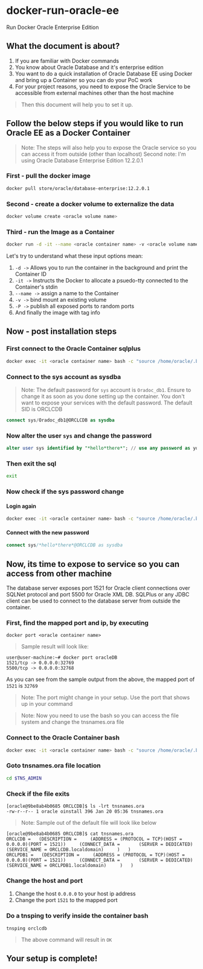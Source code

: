 # docker-run-oracle-ee
Run Docker Oracle Enterprise Edition

## What the document is about?
1. If you are familiar with Docker commands
2. You know about Oracle Database and it's enterprise edition
3. You want to do a quick installation of Oracle Database EE using Docker and bring up a Container so you can do your PoC work
4. For your project reasons, you need to expose the Oracle Service to be accessible from external machines other than the host machine
> Then this document will help you to set it up.

## Follow the below steps if you would like to run Oracle EE as a Docker Container
> Note: The steps will also help you to expose the Oracle service so you can access it from outside (other than localhost)
> Second note: I'm using Oracle Database Enterprise Edition 12.2.0.1

### First - pull the docker image
```bash
docker pull store/oracle/database-enterprise:12.2.0.1
```

### Second - create a docker volume to externalize the data
```bash
docker volume create <oracle volume name>
```

### Third - run the Image as a Container
```bash
docker run -d -it --name <oracle container name> -v <oracle volume name>:/ORCL -P store/oracle/database-enterprise:12.2.0.1
```
Let's try to understand what these input options mean:
1. `-d ->` Allows you to run the container in the background and print the Container ID
2. `-it ->` Instructs the Docker to allocate a psuedo-tty connected to the Container's stdin
3. `--name ->` assign a name to the Container
3. `-v ->` bind mount an existing volume
4. `-P ->` publish all exposed ports to random ports
5. And finally the image with tag info

## Now - post installation steps

### First connect to the Oracle Container sqlplus
```bash
docker exec -it <oracle container name> bash -c "source /home/oracle/.bashrc; sqlplus /nolog"
```

### Connect to the sys account as sysdba
> Note: The default password for `sys` account is `Oradoc_db1`. Ensure to change it as soon as you done setting up the container. You don't want to expose your services with the default password. 
> The default SID is ORCLCDB

```sql
connect sys/Oradoc_db1@ORCLCDB as sysdba
```

### Now alter the user `sys` and change the password
```sql
alter user sys identified by "*hello*there*"; // use any password as you like
```

### Then exit the sql
```bash
exit
```

### Now check if the sys password change
#### Login again
```bash
docker exec -it <oracle container name> bash -c "source /home/oracle/.bashrc; sqlplus /nolog"
```

#### Connect with the new password
```sql
connect sys/*hello*there*@ORCLCDB as sysdba
```

## Now, its time to expose to service so you can access from other machine
The database server exposes port 1521 for Oracle client connections over SQLNet protocol and port 5500 for Oracle XML DB. SQLPlus or any JDBC client can be used to connect to the database server from outside the container.

### First, find the mapped port and ip, by executing
```
docker port <oracle container name>
```

> Sample result will look like:
```
user@user-machine:~# docker port oracleDB
1521/tcp -> 0.0.0.0:32769
5500/tcp -> 0.0.0.0:32768
```

As you can see from the sample output from the above, the mapped port of `1521` is `32769`
> Note: The port might change in your setup. Use the port that shows up in your command

> Note: Now you need to use the bash so you can access the file system and change the tnsnames.ora file

### Connect to the Oracle Container bash
```bash
docker exec -it <oracle container name> bash -c "source /home/oracle/.bashrc; bash"
```

### Goto tnsnames.ora file location
```bash
cd $TNS_ADMIN
```

### Check if the file exits
```
[oracle@9be8ab4b0685 ORCLCDB]$ ls -lrt tnsnames.ora
-rw-r--r-- 1 oracle oinstall 396 Jan 20 05:36 tnsnames.ora
```

> Note: Sample out of the default file will look like below
```
[oracle@9be8ab4b0685 ORCLCDB]$ cat tnsnames.ora
ORCLCDB =   (DESCRIPTION =     (ADDRESS = (PROTOCOL = TCP)(HOST = 0.0.0.0)(PORT = 1521))     (CONNECT_DATA =       (SERVER = DEDICATED)       (SERVICE_NAME = ORCLCDB.localdomain)     )   )
ORCLPDB1 =   (DESCRIPTION =     (ADDRESS = (PROTOCOL = TCP)(HOST = 0.0.0.0)(PORT = 1521))     (CONNECT_DATA =       (SERVER = DEDICATED)       (SERVICE_NAME = ORCLPDB1.localdomain)     )   )
```

### Change the host and port
1. Change the host `0.0.0.0` to your host ip address
2. Change the port `1521` to the mapped port

### Do a tnsping to verify inside the container bash
```
tnsping orclcdb
```
> The above command will result in `OK`

## Your setup is complete!
